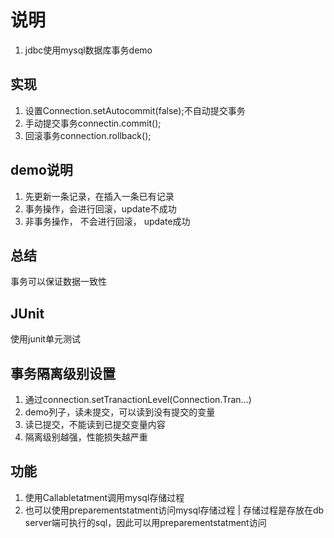 # 说明
1. jdbc使用mysql数据库事务demo
## 实现
1. 设置Connection.setAutocommit(false);不自动提交事务    
2. 手动提交事务connectin.commit();   
3. 回滚事务connection.rollback();   
## demo说明
1. 先更新一条记录，在插入一条已有记录  
2. 事务操作，会进行回滚，update不成功  
3. 非事务操作， 不会进行回滚， update成功
## 总结
事务可以保证数据一致性
## JUnit
使用junit单元测试
## 事务隔离级别设置
1. 通过connection.setTranactionLevel(Connection.Tran...)  
2. demo列子，读未提交，可以读到没有提交的变量  
3. 读已提交，不能读到已提交变量内容  
4. 隔离级别越强，性能损失越严重
## 功能
1. 使用Callabletatment调用mysql存储过程
2. 也可以使用preparementstatment访问mysql存储过程 | 存储过程是存放在db server端可执行的sql，因此可以用preparementstatment访问
